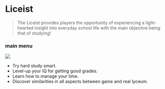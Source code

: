 #  Liceist #
>The Liceist provides players the opportunity of experiencing a light-hearted insight into everyday school life with the main objective being that of studying!
###  main menu ###
![](showup3.gif)

* Try hard study smart.
* Level-up your IQ for getting good grades.
* Learn how to manage your time.
* Discover similarities in all aspects between game and real lyceum.


